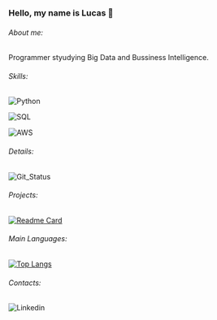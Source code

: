 ### Hello, my name is Lucas 👋

###### About me:

Programmer styudying Big Data and Bussiness Intelligence. 

###### Skills:

![Python](https://img.shields.io/badge/Python-3776AB?style=for-the-badge&logo=python&logoColor=white
)

![SQL](https://img.shields.io/badge/MySQL-00000F?style=for-the-badge&logo=mysql&logoColor=white)

![AWS](https://img.shields.io/badge/Amazon_AWS-232F3E?style=for-the-badge&logo=amazon-aws&logoColor=white
)



###### Details:

![Git_Status](https://github-readme-stats.vercel.app/api?username=lukecardoso&hide=contribs,prs)

###### Projects:

[![Readme Card](https://github-readme-stats.vercel.app/api/pin/?username=lukecardoso&repo=github-readme-stats)](https://github.com/lukecardoso/github-readme-stats)


###### Main Languages:

[![Top Langs](https://github-readme-stats.vercel.app/api/top-langs/?username=lukecardoso)](https://github.com/lukecardoso/github-readme-stats)


###### Contacts:

![[Linkedin](https://www.linkedin.com/in/lucascardoso92/)](https://img.shields.io/badge/LinkedIn-0077B5?style=for-the-badge&logo=linkedin&logoColor=white
)


